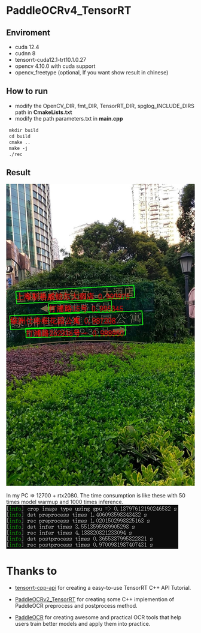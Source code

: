 # PaddleOCRv4_TensorRT
## Enviroment
* cuda 12.4
* cudnn 8
* tensorrt-cuda12.1-trt10.1.0.27
* opencv 4.10.0 with cuda support
* opencv_freetype (optional, If you want show result in chinese)

## How to run
* modify the OpenCV_DIR, fmt_DIR, TensorRT_DIR, spglog_INCLUDE_DIRS path in **CmakeLists.txt**
* modify the path parameters.txt in **main.cpp**
```
 mkdir build
 cd build
 cmake ..
 make -j
 ./rec
```
## Result
![image](result.jpg)

In my PC => 12700 + rtx2080.
The time consumption is like these with 50 times model warmup and 1000 times inference.
![image](time.png)

# Thanks to

- [tensorrt-cpp-api](https://github.com/cyrusbehr/tensorrt-cpp-api) for creating a easy-to-use TensorRT C++ API Tutorial.

- [PaddleOCRv2_TensorRT](https://github.com/zwenyuan1/PaddleOCRv2_TensorRT) for creating some C++ implemention of PaddleOCR preprocess and postprocess method.

- [PaddleOCR](https://github.com/PaddlePaddle/PaddleOCR) for creating awesome and practical OCR tools that help users train better models and apply them into practice.